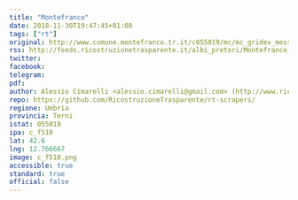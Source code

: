 ```yaml
---
title: "Montefranco"
date: 2018-11-30T19:47:45+01:00
tags: ["rt"]
original: http://www.comune.montefranco.tr.it/c055019/mc/mc_gridev_messi.php?x=&servizio=&bck=http%3A%2F%2Fwww.comune.montefranco.tr.it%2Fhh%2Findex.php%3Fjvs%3D0%26acc%3D1
rss: http://feeds.ricostruzionetrasparente.it/albi_pretori/Montefranco_feed.xml
twitter: 
facebook: 
telegram: 
pdf: 
author: Alessio Cimarelli <alessio.cimarelli@gmail.com> (http://www.ricostruzionetrasparente.it)
repo: https://github.com/RicostruzioneTrasparente/rt-scrapers/
regione: Umbria
provincia: Terni
istat: 055019
ipa: c_f510
lat: 42.6
lng: 12.766667
image: c_f510.png
accessible: true
standard: true
official: false
---
```

